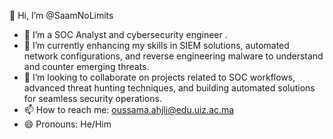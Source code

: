 👋 Hi, I’m @SaamNoLimits  
- 👀 I’m a SOC Analyst and cybersecurity engineer .  
- 🌱 I’m currently enhancing my skills in SIEM solutions, automated network configurations, and reverse engineering malware to understand and counter emerging threats.  
- 💞️ I’m looking to collaborate on projects related to SOC workflows, advanced threat hunting techniques, and building automated solutions for seamless security operations.  
- 📫 How to reach me: oussama.ahjli@edu.uiz.ac.ma  
- 😄 Pronouns: He/Him
<!---
SaamNoLimits/SaamNoLimits is a ✨ special ✨ repository because its `README.md` (this file) appears on your GitHub profile.
You can click the Preview link to take a look at your changes.
--->
